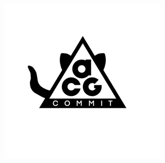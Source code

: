 <a href="https://prod.hyunn.shop/description">
  <img src="https://github.com/A-C-G/back-end/blob/main/src/main/resources/static/ACG_LOGO.png" alt="ACG Logo">
</a>
